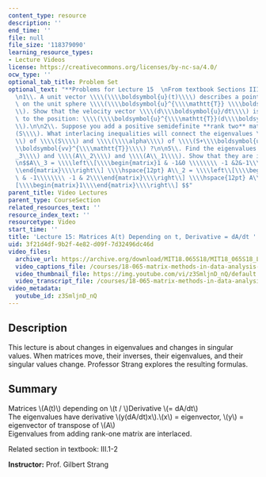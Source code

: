 ```yaml
---
content_type: resource
description: ''
end_time: ''
file: null
file_size: '118379090'
learning_resource_types:
- Lecture Videos
license: https://creativecommons.org/licenses/by-nc-sa/4.0/
ocw_type: ''
optional_tab_title: Problem Set
optional_text: "**Problems for Lecture 15  \nFrom textbook Sections III.1 - III.2**\n\
  \n1\\. A unit vector \\\\(\\\\boldsymbol{u}(t)\\\\) describes a point moving around\
  \ on the unit sphere \\\\(\\\\boldsymbol{u}^{\\\\mathtt{T}} \\\\boldsymbol{u} =1\\\
  \\). Show that the velocity vector \\\\(d\\\\boldsymbol{u}/dt\\\\) is orthogonal\
  \ to the position: \\\\(\\\\boldsymbol{u}^{\\\\mathtt{T}}(d\\\\boldsymbol{u}/dt)=0\\\
  \\).\n\n2\\. Suppose you add a positive semidefinite **rank two** matrix to \\\\\
  (S\\\\). What interlacing inequalities will connect the eigenvalues \\\\(\\\\lambda\\\
  \\) of \\\\(S\\\\) and \\\\(\\\\alpha\\\\) of \\\\(S+\\\\boldsymbol{uu}^{\\\\mathtt{T}}+\\\
  \\boldsymbol{vv}^{\\\\mathtt{T}}\\\\) ?\n\n5\\. Find the eigenvalues of \\\\(A\\\
  _3\\\\) and \\\\(A\\_2\\\\) and \\\\(A\\_1\\\\). Show that they are interlacing:\n\
  \n$$A\\_3 = \\\\left\\[\\\\begin{matrix}1 & -1&0 \\\\\\\\ -1 &2&-1\\\\\\\\ 0 &-1&1\\\
  \\end{matrix}\\\\right\\] \\\\hspace{12pt} A\\_2 = \\\\left\\[\\\\begin{matrix}1\
  \ & -1\\\\\\\\ -1 & 2\\\\end{matrix}\\\\right\\] \\\\hspace{12pt} A\\_1 = \\\\left\\\
  [\\\\begin{matrix}1\\\\end{matrix}\\\\right\\] $$"
parent_title: Video Lectures
parent_type: CourseSection
related_resources_text: ''
resource_index_text: ''
resourcetype: Video
start_time: ''
title: 'Lecture 15: Matrices A(t) Depending on t, Derivative = dA/dt '
uid: 3f21d4df-9b2f-4e82-d09f-7d32496dc46d
video_files:
  archive_url: https://archive.org/download/MIT18.065S18/MIT18_065S18_Lecture15_300k.mp4
  video_captions_file: /courses/18-065-matrix-methods-in-data-analysis-signal-processing-and-machine-learning-spring-2018/3a1d6e9012be5679af1cb23a13c34bf3_z3SmljnD_nQ.vtt
  video_thumbnail_file: https://img.youtube.com/vi/z3SmljnD_nQ/default.jpg
  video_transcript_file: /courses/18-065-matrix-methods-in-data-analysis-signal-processing-and-machine-learning-spring-2018/aa56e3ef8432ecf9d89c93d75efa05a1_z3SmljnD_nQ.pdf
video_metadata:
  youtube_id: z3SmljnD_nQ
---
```


Description
-----------

This lecture is about changes in eigenvalues and changes in singular values. When matrices move, their inverses, their eigenvalues, and their singular values change. Professor Strang explores the resulting formulas.

Summary
-------

Matrices \\(A(t)\\) depending on \\(t / \\)Derivative \\(= dA/dt\\)  
The eigenvalues have derivative \\(y(dA/dt)x\\).\\(x\\) = eigenvector, \\(y\\) = eigenvector of transpose of \\(A\\)  
Eigenvalues from adding rank-one matrix are interlaced.

Related section in textbook: III.1-2

**Instructor:** Prof. Gilbert Strang

